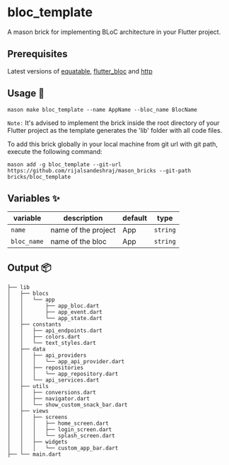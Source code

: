 # bloc_template

A mason brick for implementing BLoC architecture in your Flutter project.

## Prerequisites

Latest versions of [equatable], [flutter_bloc] and [http]

## Usage 🚀

```
mason make bloc_template --name AppName --bloc_name BlocName
```

`Note:` It's advised to implement the brick inside the root directory of your
Flutter project as the template generates the 'lib' folder with all code files.

To add this brick globally in your local machine from git url with git path,
execute the following command:

```
mason add -g bloc_template --git-url https://github.com/rijalsandeshraj/mason_bricks --git-path bricks/bloc_template
```

## Variables ✨

| variable    | description         | default | type     |
| ----------- | ------------------- | ------- | -------- |
| `name`      | name of the project | App     | `string` |
| `bloc_name` | name of the bloc    | App     | `string` |

## Output 📦

```
├── lib
│   ├── blocs
│   │   └── app
│   │       ├── app_bloc.dart
│   │       ├── app_event.dart
│   │       └── app_state.dart
│   ├── constants
│   │   ├── api_endpoints.dart
│   │   ├── colors.dart
│   │   └── text_styles.dart
│   ├── data
│   │   ├── api_providers
│   │   │   └── app_api_provider.dart
│   │   ├── repositories
│   │   │   └── app_repository.dart
│   │   └── api_services.dart
│   ├── utils
│   │   ├── conversions.dart
│   │   ├── navigator.dart
│   │   └── show_custom_snack_bar.dart
│   ├── views
│   │   ├── screens
│   │   │   ├── home_screen.dart
│   │   │   ├── login_screen.dart
│   │   │   └── splash_screen.dart
│   │   ├── widgets
│   │   │   └── custom_app_bar.dart
├── └── main.dart
```

[equatable]: https://pub.dev/packages/equatable
[flutter_bloc]: https://pub.dev/packages/flutter_bloc
[http]: https://pub.dev/packages/http
